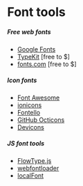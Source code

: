 # Font tools 

##### Free web fonts

* [Google Fonts](http://fortawesome.github.io/Font-Awesome/)
* [TypeKit](https://typekit.com) [free to $]
* [fonts.com](http://www.fonts.com/) [free to $]

##### Icon fonts

* [Font Awesome](http://fortawesome.github.io/Font-Awesome/)
* [ionicons](http://ionicons.com/)
* [Fontello](http://fontello.com/)
* [GitHub Octicons](https://octicons.github.com/)
* [Devicons](http://vorillaz.github.io/devicons/#/main)

##### JS font tools

* [FlowType.js](http://simplefocus.com/flowtype/)
* [webfontloader](https://github.com/typekit/webfontloader)
* [localFont](https://github.com/jaicab/localFont)










































 






